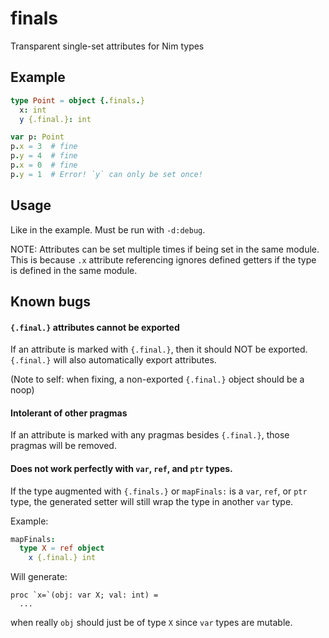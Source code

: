 # finals

Transparent single-set attributes for Nim types

## Example

```nim
type Point = object {.finals.}
  x: int
  y {.final.}: int

var p: Point
p.x = 3  # fine
p.y = 4  # fine
p.x = 0  # fine
p.y = 1  # Error! `y` can only be set once!
```

## Usage

Like in the example. Must be run with `-d:debug`.

NOTE: Attributes can be set multiple times if being set in the same module. This is because `.x` attribute referencing ignores defined getters if the type is defined in the same module.

## Known bugs

#### `{.final.}` attributes cannot be exported

If an attribute is marked with `{.final.}`, then it should NOT be exported. `{.final.}` will also automatically export attributes.

(Note to self: when fixing, a non-exported `{.final.}` object should be a noop)

#### Intolerant of other pragmas

If an attribute is marked with any pragmas besides `{.final.}`, those pragmas will be removed.

#### Does not work perfectly with `var`, `ref`, and `ptr` types.

If the type augmented with `{.finals.}` or `mapFinals:` is a `var`, `ref`, or `ptr` type, the generated setter will still wrap the type in another `var` type.

Example:

```nim
mapFinals:
  type X = ref object
    x {.final.} int
```

Will generate:

```
proc `x=`(obj: var X; val: int) =
  ...
```

when really `obj` should just be of type `X` since `var` types are mutable.
